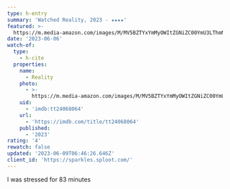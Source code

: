 ```yaml
---
type: h-entry
summary: 'Watched Reality, 2023 - ★★★★'
featured: >-
  https://m.media-amazon.com/images/M/MV5BZTYxYmMyOWItZGNiZC00YmU3LThmNGUtZjdlYzhmNjc1N2YxXkEyXkFqcGdeQXVyMTkxNjUyNQ@@._V1_SX300.jpg
date: '2023-06-06'
watch-of:
  type:
    - h-cite
  properties:
    name:
      - Reality
    photo:
      - >-
        https://m.media-amazon.com/images/M/MV5BZTYxYmMyOWItZGNiZC00YmU3LThmNGUtZjdlYzhmNjc1N2YxXkEyXkFqcGdeQXVyMTkxNjUyNQ@@._V1_SX300.jpg
    uid:
      - 'imdb:tt24068064'
    url:
      - 'https://imdb.com/title/tt24068064'
    published:
      - '2023'
rating: '4'
rewatch: false
updated: '2023-06-09T06:46:26.646Z'
client_id: 'https://sparkles.sploot.com/'
---
```

I was stressed for 83 minutes

